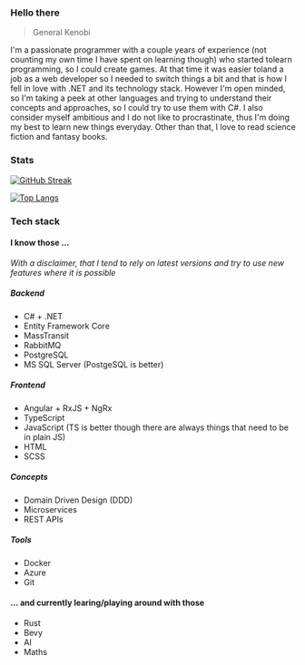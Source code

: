 ### Hello there
> General Kenobi

I'm a passionate programmer with a couple years of experience (not counting my own time I have spent on learning though) who started tolearn programming, so I could create games. At that time it was easier toland a job as a web developer so I needed to switch things a bit and that is how I fell in love with .NET and its technology stack. However I'm open minded, so I'm taking a peek at other languages and trying to understand their concepts and approaches, so I could try to use them with C#. I also consider myself ambitious and I do not like to procrastinate, thus I'm doing my best to learn new things everyday. Other than that, I love to read science fiction and fantasy books.

### Stats
[![GitHub Streak](https://streak-stats.demolab.com?user=lukaszmojek&theme=omni&border_radius=10&background=000000&border=2C4F00&stroke=2C4F00&ring=C9C400&fire=00E228&currStreakNum=C9C400&sideNums=C9C400&currStreakLabel=00E228&sideLabels=00E228&dates=8322FF&excludeDaysLabel=8322FF&hide_longest_streak=true)](https://git.io/streak-stats)

[![Top Langs](https://github-readme-stats.vercel.app/api/top-langs/?username=lukaszmojek&layout=donut-vertical&theme=dark&hide=richtextformat,rtf,markdown)](https://github.com/anuraghazra/github-readme-stats)

### Tech stack
#### I know those ...

*With a disclaimer, that I tend to rely on latest versions and try to use new features where it is possible*

##### Backend

  - C# + .NET
  - Entity Framework Core
  - MassTransit
  - RabbitMQ 
  - PostgreSQL
  - MS SQL Server (PostgeSQL is better)
 
##### Frontend 

  - Angular + RxJS + NgRx
  - TypeScript
  - JavaScript (TS is better though there are always things that need to be in plain JS)
  - HTML
  - SCSS

##### Concepts

  - Domain Driven Design (DDD)
  - Microservices
  - REST APIs
  
##### Tools
  
  - Docker
  - Azure
  - Git

#### ... and currently learing/playing around with those
- Rust
- Bevy
- AI
- Maths
